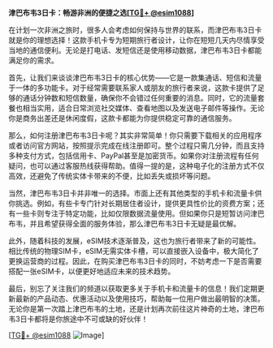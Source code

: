 **津巴布韦3日卡：畅游非洲的便捷之选[[TG💪+ @esim1088](https://t.me/s/esim1088)]**

在计划一次非洲之旅时，很多人会考虑如何保持与世界的联系，而津巴布韦3日卡就是你的理想选择！这款手机卡专为短期旅行者设计，让你在短短几天内尽情享受当地的通信便利。无论是打电话、发短信还是使用移动数据，津巴布韦3日卡都能满足你的需求。

首先，让我们来谈谈津巴布韦3日卡的核心优势——它是一款集通话、短信和流量于一体的多功能卡。对于经常需要联系家人或朋友的旅行者来说，这款卡提供了足够的通话分钟数和短信数量，确保你不会错过任何重要的消息。同时，它的流量套餐也相当实用，适合日常浏览社交媒体、查看地图以及发送电子邮件等操作。无论你是商务出差还是休闲度假，这款卡都能为你提供稳定可靠的通信服务。

那么，如何注册津巴布韦3日卡呢？其实非常简单！你只需要下载相关的应用程序或者访问官方网站，按照提示完成在线注册即可。整个过程只需几分钟，而且支持多种支付方式，包括信用卡、PayPal甚至是加密货币。如果你对注册流程有任何疑问，也可以通过客服热线获得帮助。值得一提的是，这种电子化的注册方式不仅高效，还避免了传统实体卡带来的不便，比如丢失或损坏等问题。

当然，津巴布韦3日卡并非唯一的选择。市面上还有其他类型的手机卡和流量卡供你挑选。例如，有些卡专门针对长期居住者设计，提供更具性价比的资费方案；还有一些卡则专注于特定功能，比如仅限数据流量使用。但如果你只是短暂访问津巴布韦，并且希望获得全面的服务体验，那么津巴布韦3日卡无疑是最优解。

此外，随着科技的发展，eSIM技术逐渐普及，这也为旅行者带来了新的可能性。相比传统的物理SIM卡，eSIM无需实体卡槽，可以直接嵌入设备中，极大简化了更换运营商的过程。因此，在购买津巴布韦3日卡的同时，不妨考虑一下是否需要搭配一张eSIM卡，以便更好地适应未来的技术趋势。

最后，别忘了关注我们的频道以获取更多关于手机卡和流量卡的信息！我们定期更新最新的产品动态、优惠活动以及使用技巧，帮助每一位用户做出最明智的决策。无论你是第一次踏上津巴布韦的土地，还是计划再次前往这片神奇的土地，津巴布韦3日卡都将是你旅途中不可或缺的好伙伴！

[[TG💪+ @esim1088](https://t.me/s/esim1088) ![Image](https://i.postimg.cc/4NQfJmqS/Snipaste-2025-05-13-00-14-12.png)]